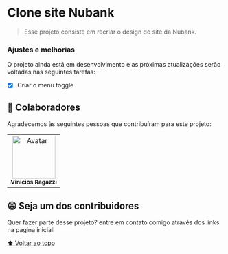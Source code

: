 # Clone site Nubank

> Esse projeto consiste em recriar o design do site da Nubank.

### Ajustes e melhorias

O projeto ainda está em desenvolvimento e as próximas atualizações serão voltadas nas seguintes tarefas:

- [x] Criar o menu toggle


## 🤝 Colaboradores

Agradecemos às seguintes pessoas que contribuíram para este projeto:

<table>
  <tr>
    <td align="center">
      <a href="#">
        <img src="https://static.vecteezy.com/system/resources/thumbnails/001/234/725/original/side-portrait-of-a-black-man.jpg" width="100px;" alt="Avatar"/><br>
        <sub>
          <b>Vinicios Ragazzi</b>
        </sub>
      </a>
    </td>
</table>


## 😄 Seja um dos contribuidores<br>

Quer fazer parte desse projeto? entre em contato comigo através dos links na pagina inicial!



[⬆ Voltar ao topo](#nome-do-projeto)<br>
